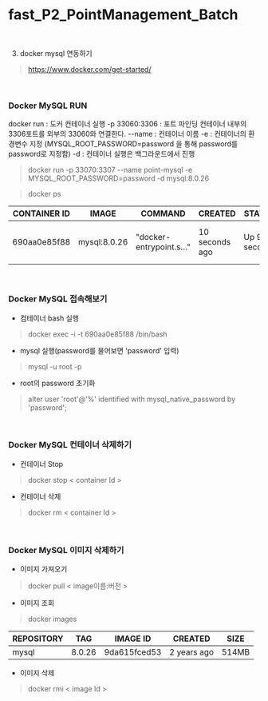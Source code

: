 # fast_P2_PointManagement_Batch

<br/>

03. docker mysql 연동하기
    
> https://www.docker.com/get-started/

<br/>

### Docker MySQL RUN

docker run : 도커 컨테이너 실행
-p 33060:3306 : 포트 파인딩 컨테이너 내부의 3306포트를 외부의 33060와 연결한다.
--name : 컨테이너 이름
-e : 컨테이너의 환경변수 지정 (MYSQL_ROOT_PASSWORD=password 을 통해 password를 password로 지정함)
-d : 컨테이너 실행은 백그라운드에서 진행

> docker run -p 33070:3307 --name point-mysql -e MYSQL_ROOT_PASSWORD=password -d mysql:8.0.26

> docker ps


|CONTAINER ID|IMAGE|COMMAND|CREATED|STATUS|PORTS|NAMES|
|---|---|---|---|---|---|---|
|690aa0e85f88|mysql:8.0.26|"docker-entrypoint.s…"|10 seconds ago|Up 9 seconds|3306/tcp, 33060/tcp, 0.0.0.0:33070->3307/tcp|point-mysql|

<br/>

### Docker MySQL 접속해보기

- 컴테이너 bash 실행

> docker exec -i -t 690aa0e85f88 /bin/bash

- mysql 실행(password를 물어보면 'password' 입력)

> mysql -u root -p

- root의 password 초기화

> alter user 'root'@'%' identified with mysql_native_password by 'password';

<br/>

### Docker MySQL 컨테이너 삭제하기
- 컨테이너 Stop
> docker stop < container Id >

- 컨테이너 삭제
> docker rm < container Id >

<br/>

### Docker MySQL 이미지 삭제하기
- 이미지 가져오기
> docker pull < image이름:버전 >

- 이미지 조회
> docker images

|REPOSITORY|TAG|IMAGE ID|CREATED|SIZE|
|---|---|---|---|---|
|mysql|8.0.26|9da615fced53|2 years ago|514MB|

- 이미지 삭제
> docker rmi < image Id >
